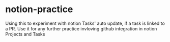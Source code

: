 # notion-practice
Using this to experiment with notion Tasks' auto update, if a task is linked to a PR.
Use it for any further practice invloving github integration in notion Projects and Tasks
